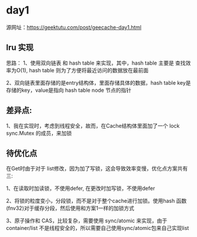 # day1

源网址：https://geektutu.com/post/geecache-day1.html

## lru 实现
思路：
1、使用双向链表 和 hash table 来实现，其中，hash table 主要是 查找效率为O(1), hash table 则为了方便将最近访问的数据放在最前面 

2、双向链表里面存储的是entry结构体，里面存储具体的数据，hash table key是存储的key，value是指向 hash table node 节点的指针

## 差异点:
1、我在实现时，考虑到线程安全，故而，在Cache结构体里面加了一个 lock sync.Mutex 的成员，来加锁

## 待优化点
在Get时由于对于 list修改，因为加了写锁，这会导致效率变慢，优化点方案共有三:

1、在读取时加读锁，不使用defer, 在更改时加写锁，不使用defer

2、将锁的粒度变小，分段锁，而不是对于整个cache进行加锁。使用hash 函数(fnv32)对于缓存分段，然后使用和方案1一样的加锁方式

3、原子操作和 CAS，比较复杂，需要使用 sync/atomic 来实现，由于 container/list 不是线程安全的，所以需要自己使用sync/atomic包来自己实现list